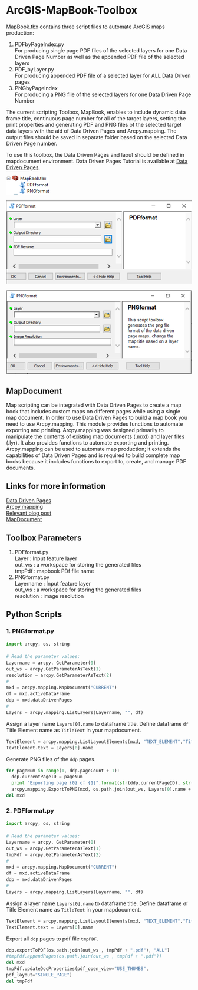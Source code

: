 # ArcGIS-MapBook-Toolbox

MapBook.tbx contains three script files to automate ArcGIS maps production:<br />
 1. PDFbyPageIndex.py  <br />For producing single page PDF files of the selected layers for one Data Driven Page Number as well as the   appended PDF file of the selected layers <br /> 
 2. PDF_byLayer.py  <br />For producing appended PDF file of a selected layer for ALL Data Driven pages <br />
 3. PNGbyPageIndex  <br />For producing a PNG file of the selected layers for one Data Driven Page Number <br />

The current scripting Toolbox, MapBook, enables to include dynamic data frame title, continuous page number for all of the target layers, setting the print properties and generating PDF and PNG files of the selected target data layers with the aid of Data Driven Pages and Arcpy.mapping. The output files should be saved in separate folder based on the selected Data Driven Page number.

To use this toolbox, the Data Driven Pages and laout should be defined in mapdocument environment. Data Driven Pages Tutorial is available at [Data Driven Pages](http://help.arcgis.com/en/arcgisdesktop/10.0/help/index.html#//00sr00000006000000).


![alt text here](https://github.com/Nina-Om/ArcGIS-MapBook-Toolbox/blob/master/toolbox.PNG)

![alt text here](https://github.com/Nina-Om/ArcGIS-MapBook-Toolbox/blob/master/pdf.PNG)


![alt text here](https://github.com/Nina-Om/ArcGIS-MapBook-Toolbox/blob/master/png.PNG)


## MapDocument

Map scripting can be integrated with Data Driven Pages to create a map book that includes custom maps on different pages while using a single map document. In order to use Data Driven Pages to build a map book you need to use Arcpy.mapping. This module provides functions to automate exporting and printing. Arcpy.mapping was designed primarily to manipulate the contents of existing map documents (.mxd) and layer files (.lyr). It also provides functions to automate exporting and printing. Arcpy.mapping can be used to automate map production; it extends the capabilities of Data Driven Pages and is required to build complete map books because it includes functions to export to, create, and manage PDF documents.

## Links for more information
[Data Driven Pages](http://help.arcgis.com/en/arcgisdesktop/10.0/help/index.html#//00sr00000006000000)<br />
[Arcpy.mapping](https://desktop.arcgis.com/en/arcmap/10.3/analyze/arcpy-mapping/introduction-to-arcpy-mapping.htm)<br />
[Relevant blog post](https://www.esri.com/arcgis-blog/products/arcgis-desktop/mapping/combining-data-driven-pages-with-python-and-arcpy-mapping/)<br />
[MapDocument](https://desktop.arcgis.com/en/arcmap/10.3/analyze/arcpy-mapping/mapdocument-class.htm)

## Toolbox Parameters
1. PDFformat.py<br />
Layer : Input feature layer <br />
out_ws : a workspace for storing the generated files<br /> 
tmpPdf : mapbook PDf file name 
2. PNGformat.py<br />
Layername : Input feature layer<br />
out_ws : a workspace for storing the generated files <br />
resolution  : image resolution

## Python Scripts
### 1. PNGformat.py

```python
import arcpy, os, string

# Read the parameter values:
Layername = arcpy. GetParameter(0)
out_ws = arcpy.GetParameterAsText(1)
resolution = arcpy.GetParameterAsText(2)
#
mxd = arcpy.mapping.MapDocument("CURRENT")
df = mxd.activeDataFrame
ddp = mxd.dataDrivenPages
# 
Layers = arcpy.mapping.ListLayers(Layername, "", df)
```
Assign a layer name `Layers[0].name` to dataframe title. Define dataframe `df` Title Element name as `TitleText` in your mapdocument.
```python
TextElement = arcpy.mapping.ListLayoutElements(mxd, "TEXT_ELEMENT","TitleText")[0]
TextElement.text = Layers[0].name
```
Generate PNG files of the `ddp` pages.
```python
for pageNum in range(1, ddp.pageCount + 1):
  ddp.currentPageID = pageNum
  print "Exporting page {0} of {1}".format(str(ddp.currentPageID), str(ddp.pageCount))
  arcpy.mapping.ExportToPNG(mxd, os.path.join(out_ws, Layers[0].name + str(pageNum) + ".png"), resolution=resolution)
del mxd
```

### 2. PDFformat.py

```python
import arcpy, os, string

# Read the parameter values:
Layername = arcpy. GetParameter(0)
out_ws = arcpy.GetParameterAsText(1)
tmpPdf = arcpy.GetParameterAsText(2)
#
mxd = arcpy.mapping.MapDocument("CURRENT")
df = mxd.activeDataFrame
ddp = mxd.dataDrivenPages
#
Layers = arcpy.mapping.ListLayers(Layername, "", df)
```
Assign a layer name `Layers[0].name` to dataframe title. Define dataframe `df` Title Element name as `TitleText` in your mapdocument.
```python
TextElement = arcpy.mapping.ListLayoutElements(mxd, "TEXT_ELEMENT","TitleText")[0]
TextElement.text = Layers[0].name
```
Export all `ddp` pages to pdf file `tmpPDF`.
```python
ddp.exportToPDF(os.path.join(out_ws , tmpPdf + ".pdf"), "ALL")
#tmpPdf.appendPages(os.path.join(out_ws , tmpPdf + ".pdf"))
del mxd
tmpPdf.updateDocProperties(pdf_open_view="USE_THUMBS",
pdf_layout="SINGLE_PAGE")
del tmpPdf
```
